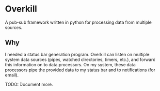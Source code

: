 Overkill
========

A pub-sub framework written in python for processing data from multiple sources.

Why
---

I needed a status bar generation program. Overkill can listen on multiple system
data sources (pipes, watched directories, timers, etc.), and forward this
information on to data processors. On my system, these data processors pipe the
provided data to my status bar and to notifications (for email).

TODO: Document more.
